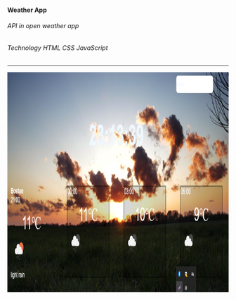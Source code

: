 #### Weather App

###### API in open weather app

###### Technology HTML CSS JavaScript

---

<img src="./background/1.png" width="800px" height="500px"/>
